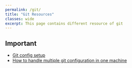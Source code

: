```yaml
---
permalink: /git/
title: "Git Resources"
classes: wide
excerpt: This page contains different resource of git
---
```


## Important 
- [Git config setup](https://git-scm.com/book/en/v2/Getting-Started-First-Time-Git-Setup)
- [How to handle multiple git configuration in one machine](https://www.freecodecamp.org/news/how-to-handle-multiple-git-configurations-in-one-machine)

